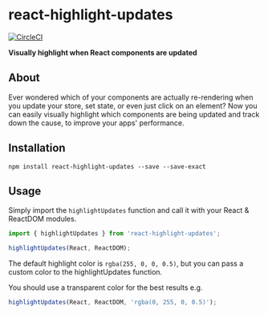 # react-highlight-updates

[![CircleCI](https://circleci.com/gh/JakeSidSmith/react-highlight-updates/tree/master.svg?style=svg)](https://circleci.com/gh/JakeSidSmith/react-highlight-updates/tree/master)

**Visually highlight when React components are updated**

## About

Ever wondered which of your components are actually re-rendering when you update your store, set state, or even just click on an element? Now you can easily visually highlight which components are being updated and track down the cause, to improve your apps' performance.

## Installation

```shell
npm install react-highlight-updates --save --save-exact
```

## Usage

Simply import the `highlightUpdates` function and call it with your React & ReactDOM modules.

```typescript
import { highlightUpdates } from 'react-highlight-updates';

highlightUpdates(React, ReactDOM);
```

The default highlight color is `rgba(255, 0, 0, 0.5)`, but you can pass a custom color to the highlightUpdates function.

You should use a transparent color for the best results e.g.

```typescript
highlightUpdates(React, ReactDOM, 'rgba(0, 255, 0, 0.5)');
```
